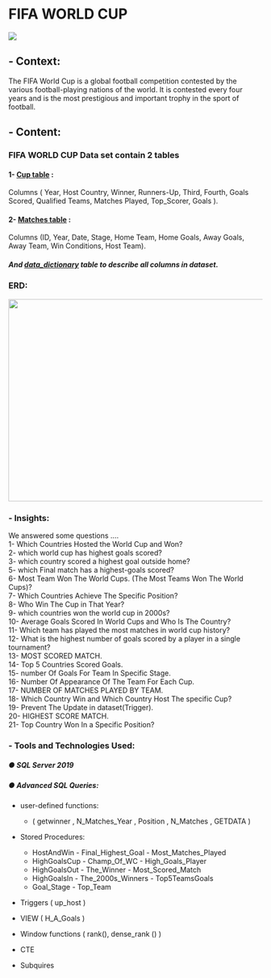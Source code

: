 # FIFA WORLD CUP
<img src="https://user-images.githubusercontent.com/47163932/235232138-8b24cb08-18cd-427e-b0ba-c7649cdac4a0.jpg">

## - Context:

<p>The FIFA World Cup is a global football competition contested by the various football-playing nations of the world. It is contested every four years and is the most prestigious and important trophy in the sport of football.<p/>


## - Content:

### FIFA WORLD CUP Data set contain 2 tables 
#### 1-	[Cup table](https://github.com/AhmedAboelkasem/FIFA-WORLD-CUP/blob/main/world_cups.csv) :
Columns ( Year, Host Country, Winner, Runners-Up, Third, Fourth, Goals Scored, Qualified Teams, Matches Played,
Top_Scorer, Goals ).
 
#### 2-	[Matches table](https://github.com/AhmedAboelkasem/FIFA-WORLD-CUP/blob/main/world_cup_matches.csv) : 
Columns (ID, Year, Date, Stage, Home Team, Home Goals, Away Goals, Away Team, Win Conditions, Host Team).

##### And [data_dictionary](https://github.com/AhmedAboelkasem/FIFA-WORLD-CUP/blob/main/Description.csv) table to describe all columns in dataset.

### ERD:

<img src="https://user-images.githubusercontent.com/47163932/235233298-bf9021cf-1cbd-4bae-bba6-f44ea0e7b732.jpeg" width="600" height="400">

### - Insights:

<p> We answered some questions …. <br>
1- Which Countries Hosted the World Cup and Won?<br>
2- which world cup has highest goals scored?<br>
3- which country scored a highest goal outside home?<br>
5- which Final match has a highest-goals scored?<br>
6- Most Team Won The World Cups.
     (The Most Teams Won The World Cups)?<br>
7- Which Countries Achieve The Specific Position?<br>
8- Who Win The Cup in That Year?<br>
9- which countries won the world cup in 2000s?<br>
10- Average Goals Scored In World Cups and Who Is The Country?<br>
11- Which team has played the most matches in world cup history?<br>
12- What is the highest number of goals scored by a player in a single tournament?<br>
13- MOST SCORED MATCH.<br>
14- Top 5 Countries Scored Goals.<br>
15- number Of Goals For Team In Specific Stage.<br>
16- Number Of Appearance Of The Team For Each Cup.<br>
17- NUMBER OF MATCHES PLAYED BY TEAM.<br>
18- Which Country Win and Which Country Host The specific Cup?<br>
19- Prevent The Update in dataset(Trigger).<br>
20- HIGHEST SCORE MATCH.<br>
21- Top Country Won In a Specific Position?<br>
<p/>

### - Tools and Technologies Used:

##### ● SQL Server 2019
##### ● Advanced SQL Queries:
  - user-defined functions:
    - ( getwinner , N_Matches_Year , Position , N_Matches , GETDATA )

  - Stored Procedures:
     - HostAndWin               - Final_Highest_Goal                - Most_Matches_Played
     - HighGoalsCup             - Champ_Of_WC                       - High_Goals_Player
     - HighGoalsOut             - The_Winner                        - Most_Scored_Match
     - HighGoalsIn              - The_2000s_Winners                 - Top5TeamsGoals
     - Goal_Stage               - Top_Team

  - Triggers ( up_host )   
  - VIEW ( H_A_Goals )
  - Window functions ( rank(), dense_rank () )
  - CTE 
  - Subquires
